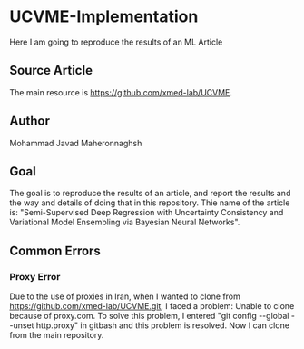# UCVME-Implementation
Here I am going to reproduce the results of an ML Article

## Source Article
The main resource is https://github.com/xmed-lab/UCVME.

## Author
Mohammad Javad Maheronnaghsh

## Goal
The goal is to reproduce the results of an article, and report the results and the way and details of doing that in this repository.
Thie name of the article is: "Semi-Supervised Deep Regression with Uncertainty Consistency and Variational Model Ensembling via Bayesian Neural Networks".

## Common Errors
### Proxy Error
Due to the use of proxies in Iran, when I wanted to clone from https://github.com/xmed-lab/UCVME.git, I faced a problem:
Unable to clone because of proxy.com.
To solve this problem, I entered "git config --global --unset http.proxy" in gitbash and this problem is resolved.
Now I can clone from the main repository.
